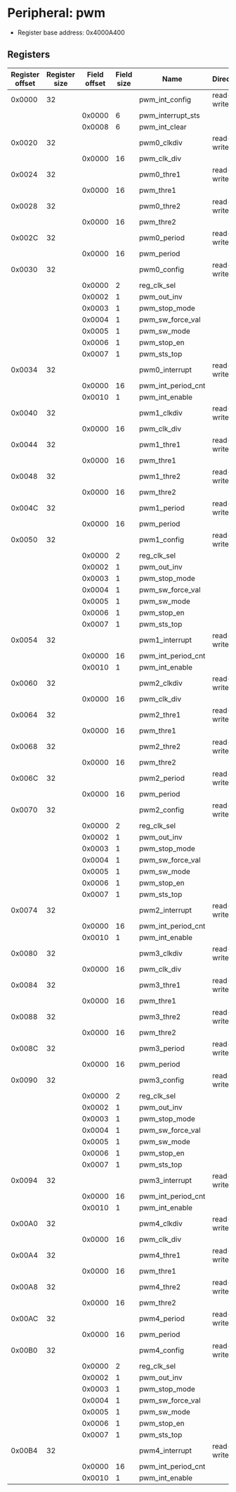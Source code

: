 # Peripheral: pwm

- Register base address: 0x4000A400

## Registers

| Register offset | Register size | Field offset | Field size | Name               | Direction  | Description     |
| --------------- | ------------- | ------------ | ---------- | ------------------ | ---------- | --------------- |
| 0x0000          | 32            |              |            | pwm_int_config     | read-write | pwm_int_config. |
|                 |               | 0x0000       | 6          | pwm_interrupt_sts  |            |
|                 |               | 0x0008       | 6          | pwm_int_clear      |            |
| 0x0020          | 32            |              |            | pwm0_clkdiv        | read-write | pwm0_clkdiv.    |
|                 |               | 0x0000       | 16         | pwm_clk_div        |            |
| 0x0024          | 32            |              |            | pwm0_thre1         | read-write | pwm0_thre1.     |
|                 |               | 0x0000       | 16         | pwm_thre1          |            |
| 0x0028          | 32            |              |            | pwm0_thre2         | read-write | pwm0_thre2.     |
|                 |               | 0x0000       | 16         | pwm_thre2          |            |
| 0x002C          | 32            |              |            | pwm0_period        | read-write | pwm0_period.    |
|                 |               | 0x0000       | 16         | pwm_period         |            |
| 0x0030          | 32            |              |            | pwm0_config        | read-write | pwm0_config.    |
|                 |               | 0x0000       | 2          | reg_clk_sel        |            |
|                 |               | 0x0002       | 1          | pwm_out_inv        |            |
|                 |               | 0x0003       | 1          | pwm_stop_mode      |            |
|                 |               | 0x0004       | 1          | pwm_sw_force_val   |            |
|                 |               | 0x0005       | 1          | pwm_sw_mode        |            |
|                 |               | 0x0006       | 1          | pwm_stop_en        |            |
|                 |               | 0x0007       | 1          | pwm_sts_top        |            |
| 0x0034          | 32            |              |            | pwm0_interrupt     | read-write | pwm0_interrupt. |
|                 |               | 0x0000       | 16         | pwm_int_period_cnt |            |
|                 |               | 0x0010       | 1          | pwm_int_enable     |            |
| 0x0040          | 32            |              |            | pwm1_clkdiv        | read-write | pwm1_clkdiv.    |
|                 |               | 0x0000       | 16         | pwm_clk_div        |            |
| 0x0044          | 32            |              |            | pwm1_thre1         | read-write | pwm1_thre1.     |
|                 |               | 0x0000       | 16         | pwm_thre1          |            |
| 0x0048          | 32            |              |            | pwm1_thre2         | read-write | pwm1_thre2.     |
|                 |               | 0x0000       | 16         | pwm_thre2          |            |
| 0x004C          | 32            |              |            | pwm1_period        | read-write | pwm1_period.    |
|                 |               | 0x0000       | 16         | pwm_period         |            |
| 0x0050          | 32            |              |            | pwm1_config        | read-write | pwm1_config.    |
|                 |               | 0x0000       | 2          | reg_clk_sel        |            |
|                 |               | 0x0002       | 1          | pwm_out_inv        |            |
|                 |               | 0x0003       | 1          | pwm_stop_mode      |            |
|                 |               | 0x0004       | 1          | pwm_sw_force_val   |            |
|                 |               | 0x0005       | 1          | pwm_sw_mode        |            |
|                 |               | 0x0006       | 1          | pwm_stop_en        |            |
|                 |               | 0x0007       | 1          | pwm_sts_top        |            |
| 0x0054          | 32            |              |            | pwm1_interrupt     | read-write | pwm1_interrupt. |
|                 |               | 0x0000       | 16         | pwm_int_period_cnt |            |
|                 |               | 0x0010       | 1          | pwm_int_enable     |            |
| 0x0060          | 32            |              |            | pwm2_clkdiv        | read-write | pwm2_clkdiv.    |
|                 |               | 0x0000       | 16         | pwm_clk_div        |            |
| 0x0064          | 32            |              |            | pwm2_thre1         | read-write | pwm2_thre1.     |
|                 |               | 0x0000       | 16         | pwm_thre1          |            |
| 0x0068          | 32            |              |            | pwm2_thre2         | read-write | pwm2_thre2.     |
|                 |               | 0x0000       | 16         | pwm_thre2          |            |
| 0x006C          | 32            |              |            | pwm2_period        | read-write | pwm2_period.    |
|                 |               | 0x0000       | 16         | pwm_period         |            |
| 0x0070          | 32            |              |            | pwm2_config        | read-write | pwm2_config.    |
|                 |               | 0x0000       | 2          | reg_clk_sel        |            |
|                 |               | 0x0002       | 1          | pwm_out_inv        |            |
|                 |               | 0x0003       | 1          | pwm_stop_mode      |            |
|                 |               | 0x0004       | 1          | pwm_sw_force_val   |            |
|                 |               | 0x0005       | 1          | pwm_sw_mode        |            |
|                 |               | 0x0006       | 1          | pwm_stop_en        |            |
|                 |               | 0x0007       | 1          | pwm_sts_top        |            |
| 0x0074          | 32            |              |            | pwm2_interrupt     | read-write | pwm2_interrupt. |
|                 |               | 0x0000       | 16         | pwm_int_period_cnt |            |
|                 |               | 0x0010       | 1          | pwm_int_enable     |            |
| 0x0080          | 32            |              |            | pwm3_clkdiv        | read-write | pwm3_clkdiv.    |
|                 |               | 0x0000       | 16         | pwm_clk_div        |            |
| 0x0084          | 32            |              |            | pwm3_thre1         | read-write | pwm3_thre1.     |
|                 |               | 0x0000       | 16         | pwm_thre1          |            |
| 0x0088          | 32            |              |            | pwm3_thre2         | read-write | pwm3_thre2.     |
|                 |               | 0x0000       | 16         | pwm_thre2          |            |
| 0x008C          | 32            |              |            | pwm3_period        | read-write | pwm3_period.    |
|                 |               | 0x0000       | 16         | pwm_period         |            |
| 0x0090          | 32            |              |            | pwm3_config        | read-write | pwm3_config.    |
|                 |               | 0x0000       | 2          | reg_clk_sel        |            |
|                 |               | 0x0002       | 1          | pwm_out_inv        |            |
|                 |               | 0x0003       | 1          | pwm_stop_mode      |            |
|                 |               | 0x0004       | 1          | pwm_sw_force_val   |            |
|                 |               | 0x0005       | 1          | pwm_sw_mode        |            |
|                 |               | 0x0006       | 1          | pwm_stop_en        |            |
|                 |               | 0x0007       | 1          | pwm_sts_top        |            |
| 0x0094          | 32            |              |            | pwm3_interrupt     | read-write | pwm3_interrupt. |
|                 |               | 0x0000       | 16         | pwm_int_period_cnt |            |
|                 |               | 0x0010       | 1          | pwm_int_enable     |            |
| 0x00A0          | 32            |              |            | pwm4_clkdiv        | read-write | pwm4_clkdiv.    |
|                 |               | 0x0000       | 16         | pwm_clk_div        |            |
| 0x00A4          | 32            |              |            | pwm4_thre1         | read-write | pwm4_thre1.     |
|                 |               | 0x0000       | 16         | pwm_thre1          |            |
| 0x00A8          | 32            |              |            | pwm4_thre2         | read-write | pwm4_thre2.     |
|                 |               | 0x0000       | 16         | pwm_thre2          |            |
| 0x00AC          | 32            |              |            | pwm4_period        | read-write | pwm4_period.    |
|                 |               | 0x0000       | 16         | pwm_period         |            |
| 0x00B0          | 32            |              |            | pwm4_config        | read-write | pwm4_config.    |
|                 |               | 0x0000       | 2          | reg_clk_sel        |            |
|                 |               | 0x0002       | 1          | pwm_out_inv        |            |
|                 |               | 0x0003       | 1          | pwm_stop_mode      |            |
|                 |               | 0x0004       | 1          | pwm_sw_force_val   |            |
|                 |               | 0x0005       | 1          | pwm_sw_mode        |            |
|                 |               | 0x0006       | 1          | pwm_stop_en        |            |
|                 |               | 0x0007       | 1          | pwm_sts_top        |            |
| 0x00B4          | 32            |              |            | pwm4_interrupt     | read-write | pwm4_interrupt. |
|                 |               | 0x0000       | 16         | pwm_int_period_cnt |            |
|                 |               | 0x0010       | 1          | pwm_int_enable     |            |
